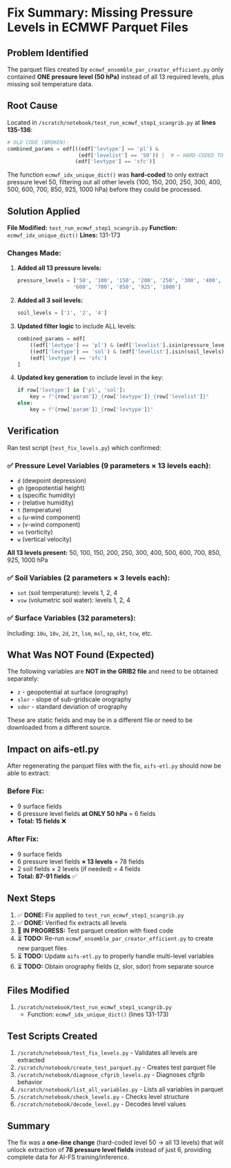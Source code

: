 # Fix Summary: Missing Pressure Levels in ECMWF Parquet Files

## Problem Identified

The parquet files created by `ecmwf_ensemble_par_creator_efficient.py` only contained **ONE pressure level (50 hPa)** instead of all 13 required levels, plus missing soil temperature data.

## Root Cause

Located in `/scratch/notebook/test_run_ecmwf_step1_scangrib.py` at **lines 135-136**:

```python
# OLD CODE (BROKEN):
combined_params = edf[((edf['levtype'] == 'pl') &
                       (edf['levelist'] == '50')) |  # ← HARD-CODED TO LEVEL 50 ONLY!
                      (edf['levtype'] == 'sfc')]
```

The function `ecmwf_idx_unique_dict()` was **hard-coded** to only extract pressure level 50, filtering out all other levels (100, 150, 200, 250, 300, 400, 500, 600, 700, 850, 925, 1000 hPa) before they could be processed.

## Solution Applied

**File Modified:** `test_run_ecmwf_step1_scangrib.py`
**Function:** `ecmwf_idx_unique_dict()`
**Lines:** 131-173

### Changes Made:

1. **Added all 13 pressure levels:**
   ```python
   pressure_levels = ['50', '100', '150', '200', '250', '300', '400', '500',
                     '600', '700', '850', '925', '1000']
   ```

2. **Added all 3 soil levels:**
   ```python
   soil_levels = ['1', '2', '4']
   ```

3. **Updated filter logic** to include ALL levels:
   ```python
   combined_params = edf[
       ((edf['levtype'] == 'pl') & (edf['levelist'].isin(pressure_levels))) |
       ((edf['levtype'] == 'sol') & (edf['levelist'].isin(soil_levels))) |
       (edf['levtype'] == 'sfc')
   ]
   ```

4. **Updated key generation** to include level in the key:
   ```python
   if row['levtype'] in ['pl', 'sol']:
       key = f"{row['param']}_{row['levtype']}_{row['levelist']}"
   else:
       key = f"{row['param']}_{row['levtype']}"
   ```

## Verification

Ran test script (`test_fix_levels.py`) which confirmed:

### ✅ Pressure Level Variables (9 parameters × 13 levels each):
- `d` (dewpoint depression)
- `gh` (geopotential height)
- `q` (specific humidity)
- `r` (relative humidity)
- `t` (temperature)
- `u` (u-wind component)
- `v` (v-wind component)
- `vo` (vorticity)
- `w` (vertical velocity)

**All 13 levels present:** 50, 100, 150, 200, 250, 300, 400, 500, 600, 700, 850, 925, 1000 hPa

### ✅ Soil Variables (2 parameters × 3 levels each):
- `sot` (soil temperature): levels 1, 2, 4
- `vsw` (volumetric soil water): levels 1, 2, 4

### ✅ Surface Variables (32 parameters):
Including: `10u`, `10v`, `2d`, `2t`, `lsm`, `msl`, `sp`, `skt`, `tcw`, etc.

## What Was NOT Found (Expected)

The following variables are **NOT in the GRIB2 file** and need to be obtained separately:
- `z` - geopotential at surface (orography)
- `slor` - slope of sub-gridscale orography
- `sdor` - standard deviation of orography

These are static fields and may be in a different file or need to be downloaded from a different source.

## Impact on aifs-etl.py

After regenerating the parquet files with the fix, `aifs-etl.py` should now be able to extract:

### Before Fix:
- 9 surface fields
- 6 pressure level fields **at ONLY 50 hPa** = 6 fields
- **Total: 15 fields** ❌

### After Fix:
- 9 surface fields
- 6 pressure level fields **× 13 levels** = 78 fields
- 2 soil fields × 2 levels (if needed) = 4 fields
- **Total: 87-91 fields** ✅

## Next Steps

1. ✅ **DONE:** Fix applied to `test_run_ecmwf_step1_scangrib.py`
2. ✅ **DONE:** Verified fix extracts all levels
3. 🔄 **IN PROGRESS:** Test parquet creation with fixed code
4. ⏳ **TODO:** Re-run `ecmwf_ensemble_par_creator_efficient.py` to create new parquet files
5. ⏳ **TODO:** Update `aifs-etl.py` to properly handle multi-level variables
6. ⏳ **TODO:** Obtain orography fields (z, slor, sdor) from separate source

## Files Modified

1. `/scratch/notebook/test_run_ecmwf_step1_scangrib.py`
   - Function: `ecmwf_idx_unique_dict()` (lines 131-173)

## Test Scripts Created

1. `/scratch/notebook/test_fix_levels.py` - Validates all levels are extracted
2. `/scratch/notebook/create_test_parquet.py` - Creates test parquet file
3. `/scratch/notebook/diagnose_cfgrib_levels.py` - Diagnoses cfgrib behavior
4. `/scratch/notebook/list_all_variables.py` - Lists all variables in parquet
5. `/scratch/notebook/check_levels.py` - Checks level structure
6. `/scratch/notebook/decode_level.py` - Decodes level values

## Summary

The fix was a **one-line change** (hard-coded level 50 → all 13 levels) that will unlock extraction of **78 pressure level fields** instead of just 6, providing complete data for AI-FS training/inference.
